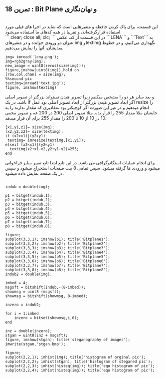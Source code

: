 ## تمرین 18 : Bit Plane و نهان‌نگاری
<br>
این قسمت، برای پاک کردن حافظه و متغیرهایی است که شاید در اجرا های قبلی مورد استفاده قرارگرفته‌اند، و تقریبا در همه کدهای ما استفاده می‌شود.
<br>
```
clear;
close all;
clc;
```
در این قسمت از کد، عکس ```LENA``` و ```Text``` به عنوان دو ورودی خوانده و در متغیرهای img وtextimg نگهداری می‌کنیم، و در خطوط بعدیشان، آنها را نمایش می‌دهیم. 

```
img= imread('lena.png');
img=rgb2gray(img);
new_image = uint8(zeros(size(img)));
figure,imshow(uint8(img)),hold on
[row,col,chan] = size(img);
%%second pic
textimg=imread('text.jpg');
figure, imshow(textimg)
```
و بعد سایز هر دو را مشخص میکنیم زیرا تصویر هیدن نمیتواند بزرگتر از تصویر اصلی باشد. در یک if اگر ابعاد تصویر هیدن بزرگتر از ابعاد تصویر اصلی بود عمل resize را انجام میدهیم و در غیر این صورت اگر کوچیکتر بود ،مقادیری که مقدار ندارند را به جایشان مثلا مقدار 255 را قرار بده. مثلا تصویر اصلی 200 در 200 عه و تصویر مخفی 10 در 10 از 10 تا 200 را مقدار 255 برای آن قرار میدهد.


```
[x1,y1,z1]= size(img);
[x2,y2,z2]= size(textimg);
if (x2>x1)|(y2>y1)
 textimg= imresize(textimg,[x1,y1]);
elseif (x2<x1)|(y2<y1)
  textimg(x2+x1-x2,y2+y1-y2)=255;
end  
```

برای انجام عملیات استگانوگرافی می باشد. در این تابع ابتدا تابع تغییر سایز فراخوانی میشود و ورودی ها گرفته میشود. سپس تمامی 8 بیت صفحات استخراج میشود و سپس در یک صفحه نمایش داده میشود.
```

indub = double(img);

p1 = bitget(indub,1);
p2 = bitget(indub,2);
p3 = bitget(indub,3);
p4 = bitget(indub,4);
p5 = bitget(indub,5);
p6 = bitget(indub,6);
p7 = bitget(indub,7);
p8 = bitget(indub,8);

figure;
subplot(3,3,1); imshow(p1); title('Bitplane1');
subplot(3,3,2); imshow(p2); title('Bitplane2');
subplot(3,3,3); imshow(p3); title('Bitplane3');
subplot(3,3,4); imshow(p4); title('Bitplane4');
subplot(3,3,5); imshow(p5); title('Bitplane5');
subplot(3,3,6); imshow(p6); title('Bitplane6');
subplot(3,3,7); imshow(p7); title('Bitplane7');
subplot(3,3,8); imshow(p8); title('Bitplane8');
indub2 = double(img);

imbed = 4;
msgsft = bitshift(indub,-(8-imbed));
showmsg = uint8 (msgsft);
showmsg = bitshift(showmsg, 8-imbed);

inzero = indub2;

for i = 1:imbed
    inzero = bitset(showmsg,i,0);
end

inz = double(inzero);
stgan = uint8(inz + msgsft);
figure, imshow(stgan); title('steganography of images');
imwrite(stgan,'stgan.bmp');

figure;
subplot(2,2,1); imhist(img); title('histogram of orginal pic');
subplot(2,2,2); imhist(stgan); title('histogram of steganed pic');
subplot(2,2,3); imhist(histeq(img)); title('equ histogram of pic');
subplot(2,2,4); imhist(histeq(img)); title('equ histogram of pic');
```
